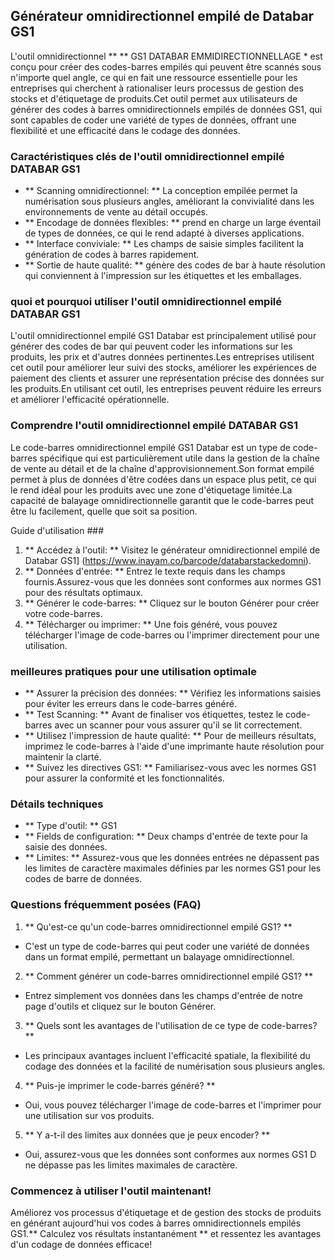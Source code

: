 ## Générateur omnidirectionnel empilé de Databar GS1

L'outil omnidirectionnel ** ** GS1 DATABAR EMMIDIRECTIONNELLAGE * est conçu pour créer des codes-barres empilés qui peuvent être scannés sous n'importe quel angle, ce qui en fait une ressource essentielle pour les entreprises qui cherchent à rationaliser leurs processus de gestion des stocks et d'étiquetage de produits.Cet outil permet aux utilisateurs de générer des codes à barres omnidirectionnels empilés de données GS1, qui sont capables de coder une variété de types de données, offrant une flexibilité et une efficacité dans le codage des données.

### Caractéristiques clés de l'outil omnidirectionnel empilé DATABAR GS1
- ** Scanning omnidirectionnel: ** La conception empilée permet la numérisation sous plusieurs angles, améliorant la convivialité dans les environnements de vente au détail occupés.
- ** Encodage de données flexibles: ** prend en charge un large éventail de types de données, ce qui le rend adapté à diverses applications.
- ** Interface conviviale: ** Les champs de saisie simples facilitent la génération de codes à barres rapidement.
- ** Sortie de haute qualité: ** génère des codes de bar à haute résolution qui conviennent à l'impression sur les étiquettes et les emballages.

### quoi et pourquoi utiliser l'outil omnidirectionnel empilé DATABAR GS1
L'outil omnidirectionnel empilé GS1 Databar est principalement utilisé pour générer des codes de bar qui peuvent coder les informations sur les produits, les prix et d'autres données pertinentes.Les entreprises utilisent cet outil pour améliorer leur suivi des stocks, améliorer les expériences de paiement des clients et assurer une représentation précise des données sur les produits.En utilisant cet outil, les entreprises peuvent réduire les erreurs et améliorer l'efficacité opérationnelle.

### Comprendre l'outil omnidirectionnel empilé DATABAR GS1
Le code-barres omnidirectionnel empilé GS1 Databar est un type de code-barres spécifique qui est particulièrement utile dans la gestion de la chaîne de vente au détail et de la chaîne d'approvisionnement.Son format empilé permet à plus de données d'être codées dans un espace plus petit, ce qui le rend idéal pour les produits avec une zone d'étiquetage limitée.La capacité de balayage omnidirectionnelle garantit que le code-barres peut être lu facilement, quelle que soit sa position.

Guide d'utilisation ###
1. ** Accédez à l'outil: ** Visitez le générateur omnidirectionnel empilé de Databar GS1] (https://www.inayam.co/barcode/databarstackedomni).
2. ** Données d'entrée: ** Entrez le texte requis dans les champs fournis.Assurez-vous que les données sont conformes aux normes GS1 pour des résultats optimaux.
3. ** Générer le code-barres: ** Cliquez sur le bouton Générer pour créer votre code-barres.
4. ** Télécharger ou imprimer: ** Une fois généré, vous pouvez télécharger l'image de code-barres ou l'imprimer directement pour une utilisation.

### meilleures pratiques pour une utilisation optimale
- ** Assurer la précision des données: ** Vérifiez les informations saisies pour éviter les erreurs dans le code-barres généré.
- ** Test Scanning: ** Avant de finaliser vos étiquettes, testez le code-barres avec un scanner pour vous assurer qu'il se lit correctement.
- ** Utilisez l'impression de haute qualité: ** Pour de meilleurs résultats, imprimez le code-barres à l'aide d'une imprimante haute résolution pour maintenir la clarté.
- ** Suivez les directives GS1: ** Familiarisez-vous avec les normes GS1 pour assurer la conformité et les fonctionnalités.

### Détails techniques
- ** Type d'outil: ** GS1
- ** Fields de configuration: ** Deux champs d'entrée de texte pour la saisie des données.
- ** Limites: ** Assurez-vous que les données entrées ne dépassent pas les limites de caractère maximales définies par les normes GS1 pour les codes de barre de données.

### Questions fréquemment posées (FAQ)

1. ** Qu'est-ce qu'un code-barres omnidirectionnel empilé GS1? **
- C'est un type de code-barres qui peut coder une variété de données dans un format empilé, permettant un balayage omnidirectionnel.

2. ** Comment générer un code-barres omnidirectionnel empilé GS1? **
- Entrez simplement vos données dans les champs d'entrée de notre page d'outils et cliquez sur le bouton Générer.

3. ** Quels sont les avantages de l'utilisation de ce type de code-barres? **
- Les principaux avantages incluent l'efficacité spatiale, la flexibilité du codage des données et la facilité de numérisation sous plusieurs angles.

4. ** Puis-je imprimer le code-barres généré? **
- Oui, vous pouvez télécharger l'image de code-barres et l'imprimer pour une utilisation sur vos produits.

5. ** Y a-t-il des limites aux données que je peux encoder? **
- Oui, assurez-vous que les données sont conformes aux normes GS1 D ne dépasse pas les limites maximales de caractère.

### Commencez à utiliser l'outil maintenant!
Améliorez vos processus d'étiquetage et de gestion des stocks de produits en générant aujourd'hui vos codes à barres omnidirectionnels empilés GS1.** Calculez vos résultats instantanément ** et ressentez les avantages d'un codage de données efficace!